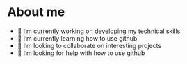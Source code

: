 # About me


- 🔭 I’m currently working on developing my technical skills
- 🌱 I’m currently learning how to use github
- 👯 I’m looking to collaborate on interesting projects
- 🤔 I’m looking for help with how to use github

  
